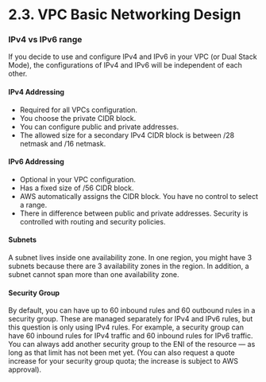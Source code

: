 # 2.3. VPC Basic Networking Design

### IPv4 vs IPv6 range

If you decide to use and configure IPv4 and IPv6 in your VPC (or Dual Stack Mode), the configurations of IPv4 and IPv6 will be independent of each other.

#### IPv4 Addressing

- Required for all VPCs configuration.
- You choose the private CIDR block.
- You can configure public and private addresses.
- The allowed size for a secondary IPv4 CIDR block is between /28 netmask and /16 netmask.

#### IPv6 Addressing

- Optional in your VPC configuration.
- Has a fixed size of /56 CIDR block.
- AWS automatically assigns the CIDR block. You have no control to select a range.
- There in difference between public and private addresses. Security is controlled with routing and security policies.

#### Subnets

A subnet lives inside one availability zone. In one region, you might have 3 subnets because there are 3 availability zones in the region. In addition, a subnet cannot span more than one availability zone.

#### Security Group

By default, you can have up to 60 inbound rules and 60 outbound rules in a security group. These are managed separately for IPv4 and IPv6 rules, but this question is only using IPv4 rules. For example, a security group can have 60 inbound rules for IPv4 traffic and 60 inbound rules for IPv6 traffic. You can always add another security group to the ENI of the resource — as long as that limit has not been met yet. (You can also request a quote increase for your security group quota; the increase is subject to AWS approval).
